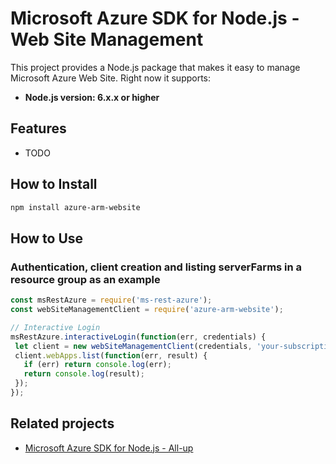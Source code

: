 # Microsoft Azure SDK for Node.js - Web Site Management

This project provides a Node.js package that makes it easy to manage Microsoft Azure Web Site. Right now it supports:
- **Node.js version: 6.x.x or higher**

## Features

 - TODO

## How to Install

```bash
npm install azure-arm-website
```

## How to Use

### Authentication, client creation and listing serverFarms in a resource group as an example

 ```javascript
 const msRestAzure = require('ms-rest-azure');
 const webSiteManagementClient = require('azure-arm-website');
 
 // Interactive Login
 msRestAzure.interactiveLogin(function(err, credentials) {
  let client = new webSiteManagementClient(credentials, 'your-subscription-id');
  client.webApps.list(function(err, result) {
    if (err) return console.log(err);
    return console.log(result);
  });
 });
 ```

## Related projects

- [Microsoft Azure SDK for Node.js - All-up](https://github.com/WindowsAzure/azure-sdk-for-node)
